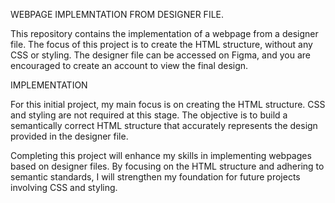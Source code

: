 WEBPAGE IMPLEMNTATION FROM DESIGNER FILE.

This repository contains the implementation of a webpage from a designer file. The focus of this project is to create the HTML structure, without any CSS or styling. The designer file can be accessed on Figma, and you are encouraged to create an account to view the final design.

IMPLEMENTATION

For this initial project, my main focus is on creating the HTML structure. CSS and styling are not required at this stage. The objective is to build a semantically correct HTML structure that accurately represents the design provided in the designer file.

Completing this project will enhance my skills in implementing webpages based on designer files. By focusing on the HTML structure and adhering to semantic standards, I will strengthen my foundation for future projects involving CSS and styling.
